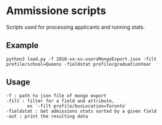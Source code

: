 # Ammissione scripts

Scripts used for processing applicants and running stats.

## Example
```
python3 load.py -f 2018-xx-xx-usersMongoExport.json -filt profile/school=Queens -fieldstat profile/graduationYear
```

## Usage
```
-f : path to json file of mongo export
-filt : filter for a field and attribute,
        ex `-filt profile/busLocation=Toronto`
-fieldstat : Get admissions stats sorted by a given field
-out : print the resulting data
```
